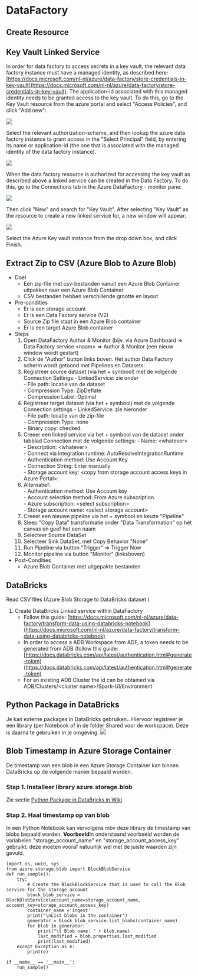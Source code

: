 # DataFactory

## Create Resource

## Key Vault Linked Service



In order for data factory  to access secrets in a key vault, the relevant data factory instance must have a managed identity, as described here: [https://docs.microsoft.com/nl-nl/azure/data-factory/store-credentials-in-key-vault](https://docs.microsoft.com/nl-nl/azure/data-factory/store-credentials-in-key-vault). The application-id associated with this managed identity needs to be granted access to the key vault. To do this, go to the Key Vault resource from the azure portal and select "Access Policies", and click "Add new":

![](<../.gitbook/assets/image (28).png>)

Select the relevant authorization-scheme, and then lookup the azure data factory instance to grant access in the "Select Principal" field, by entering its name or application-id (the one that is associated with the managed identity of the data factory instance).

![](<../.gitbook/assets/image (33).png>)

When the data factory resource is authorized for accessing the key vault as described above a linked service can be created in the Data Factory. To do this, go to the Connections tab in the Azure DataFactory - monitor pane:

![](<../.gitbook/assets/image (17).png>)

Then click "New" and search for "Key Vault". After selecting "Key Vault" as the resource to create a new linked service for, a new window will appear:

![](<../.gitbook/assets/image (16).png>)

Select the Azure Key vault instance from the drop down box, and click Finish.&#x20;



## Extract Zip to CSV (Azure Blob to Azure Blob)

* Doel
  * Een zip-file met csv-bestanden vanuit een Azure Blob Container uitpakken naar een Azure Blob Container
  * CSV bestanden hebben verschillende grootte en layout&#x20;
* Pre-condities
  * Er is een storage account
  * Er is een Data Factory service (V2)
  * Source Zip file staat in een Azure Blob container
  * Er is een target Azure Blob container
* Steps
  1. Open DataFactory Author & Monitor (bijv. via Azure Dashboard => Data Factory service \<naam> => Author & Monitor (een nieuw window wordt gestart)
  2. Click de "Author" button links boven. Het author Data Factory scherm wordt getoond met Pipelines en Datasets: &#x20;
  3. Registreer source dataset (via het + symbool) met de volgende Connection Settings:- LinkedService: zie onder\
     \- File path: locatie van de dataset\
     \- Compression Type: ZipDeflate\
     \- Compression Label: Optimal
  4. Registreer target dataset (via het + symbool) met de volgende Connection settings - LinkedService: zie hieronder\
     \- File path: locatie van de zip-file\
     \- Compression Type: none\
     \- Binary copy: checked.
  5. Creeer een linked service via het + symbool van de dataset onder tabblad Connection met de volgende settings: - Name: \<whatever>\
     \- Description: \<whatever>\
     \- Connect via integration runtime: AutoResolveIntegrationRuntime\
     \- Authentication method: Use Account Key\
     \- Connection String: Enter manually\
     \- Storage account key: \<copy from storage account access keys in Azure Portal>:
  6. Alternatief: \
     \- Authentication method: Use Account key\
     \- Account selection method: From Azure subscription\
     \- Azure subscription: \<select subscription>\
     \- Storage account name: \<select storage account>
  7. Creeer een nieuwe pipeline via het + symbool en keuze "Pipeline"
  8. Sleep "Copy Data" transformatie onder "Data Transformation" op het canvas en geef het een naam
  9. Selecteer Source DataSet
  10. Selecteer Sink DataSet, met Copy Behavior "None"
  11. Run Pipeline via button "Trigger" => Trigger Now
  12. Monitor pipeline via button "Monitor" (linksboven)
* Post-Condities
  * Azure Blob Container met uitgepakte bestanden&#x20;

## DataBricks

Read CSV files (Azure Blob Storage to DataBricks dataset )

1. Create DataBricks Linked service within DataFactory
   * Follow this guide: [https://docs.microsoft.com/nl-nl/azure/data-factory/transform-data-using-databricks-notebook](https://docs.microsoft.com/nl-nl/azure/data-factory/transform-data-using-databricks-notebook)
   * In order to access a ADB Workspace from ADF, a token needs to be generated from ADB (follow this guide: [https://docs.databricks.com/api/latest/authentication.html#generate-token](https://docs.databricks.com/api/latest/authentication.html#generate-token)
   * For an existing ADB Cluster the id can be obtained via ADB/Clusters/\<cluster name>/Spark-UI/Environment

## Python Package in DataBricks

Je kan externe packages in DataBricks gebruiken.. Hiervoor registreer je een library (per Notebook of in de folder Shared voor de workspace). Deze is daarna te gebruiken in je omgeving. ![](blob:https://teams.microsoft.com/c1cb6d5c-7402-4f25-8e3f-6b3584313b12)&#x20;

## Blob Timestamp in Azure Storage Container

De timestamp van een blob in een Azure Storage Container kan binnen DataBricks op de volgende manier bepaald worden.&#x20;

### Stap 1. Installeer library azure.storage.blob

Zie sectie [Python Package in DataBricks in Wiki](https://teams.microsoft.com/l/entity/com.microsoft.teamspace.tab.wiki/tab%3a%3a792b2c79-d89c-467b-86b5-f831e8f6b0bf?label=Python+Package+in+DataBricks+in+Wiki\&context=%7b%0d%0a++%22subEntityId%22%3a+%22%7b%5c%22pageId%5c%22%3a10%2c%5c%22sectionId%5c%22%3a19%2c%5c%22origin%5c%22%3a2%7d%22%2c%0d%0a++%22canvasUrl%22%3a+%22https%3a%2f%2fteams.microsoft.com%2fl%2ftab%2f19%253ace0f8c52ee19419c939f5af9cb0276f1%2540thread.skype%2ftab%253a%253a792b2c79-d89c-467b-86b5-f831e8f6b0bf%3flabel%3dWiki%26tenantId%3dfb571074-850c-4444-b482-daf6de9f124f%22%2c%0d%0a++%22channelId%22%3a+%2219%3ace0f8c52ee19419c939f5af9cb0276f1%40thread.skype%22%0d%0a%7d\&tenantId=fb571074-850c-4444-b482-daf6de9f124f)&#x20;

### Stap 2. Haal timestamp op van blob

In een Python Notebook kan vervolgens mbv deze library de timestamp van blobs bepaald worden. **Voorbeeld**In onderstaand voorbeeld worden de variabelen "storage\_account\_name" en "storage\_account\_access\_key" gebruikt. deze moeten vooraf natuurlijk wel met de juiste waarden zijn gevuld.&#x20;

```
import os, uuid, sys
from azure.storage.blob import BlockBlobService
def run_sample():
    try:
        # Create the BlockBlockService that is used to call the Blob service for the storage account
        block_blob_service = BlockBlobService(account_name=storage_account_name, account_key=storage_account_access_key)         
        container_name ='ingest'
        print("\nList blobs in the container")
        generator = block_blob_service.list_blobs(container_name)
        for blob in generator:
            print("\t Blob name: " + blob.name)
            last_modified = blob.properties.last_modified
            print(last_modified)
    except Exception as e:
        print(e)
        
if __name__ == '__main__':
    run_sample()
```
